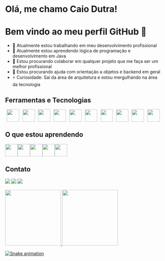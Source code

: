 

# Olá, me chamo Caio Dutra! 
# Bem vindo ao meu perfil GitHub 👋

- 🔭 Atualmente estou trabalhando em meu desenvolvimento profissional
- 🌱 Atualmente estou aprendendo lógica de programação e desenvolvimento em Java
- 👯 Estou procurando colaborar em qualquer projeto que me faça ser um melhor profissional
- 🤔 Estou procurando ajuda com orientação a objetos e backend em geral
- ⚡ Curiosidade: Saí da área de arquitetura e estou mergulhando na área da tecnologia

## Ferramentas e Tecnologias

   <div style="display: flex; justify-content: space-around;">
   <img src="https://cdn.jsdelivr.net/gh/devicons/devicon@latest/icons/bootstrap/bootstrap-original.svg" width="40" height="40"/>  
   <img src="https://cdn.jsdelivr.net/gh/devicons/devicon@latest/icons/canva/canva-original.svg" width="40" height="40"/> 
   <img src="https://cdn.jsdelivr.net/gh/devicons/devicon@latest/icons/firebase/firebase-original.svg" width="40" height="40"/>                     
   <img src="https://cdn.jsdelivr.net/gh/devicons/devicon@latest/icons/composer/composer-original.svg" width="40" height="40"/>            
   <img src="https://cdn.jsdelivr.net/gh/devicons/devicon@latest/icons/html5/html5-original.svg" width="40" height="40"/>            
   <img src="https://cdn.jsdelivr.net/gh/devicons/devicon@latest/icons/css3/css3-original.svg" width="40" height="40"/>   
   <img src="https://cdn.jsdelivr.net/gh/devicons/devicon@latest/icons/php/php-original.svg" width="40" height="40"/>                                     
   <img src="https://cdn.jsdelivr.net/gh/devicons/devicon@latest/icons/git/git-original.svg" width="40" height="40"/>
   <img src="https://cdn.jsdelivr.net/gh/devicons/devicon@latest/icons/github/github-original.svg" width="40" height="40"/>   
   <img src="https://cdn.jsdelivr.net/gh/devicons/devicon@latest/icons/vercel/vercel-original.svg" width="40" height="40"/>
   </div>

## O que estou aprendendo
   <div style="display: flex;">
   <img src="https://cdn.jsdelivr.net/gh/devicons/devicon@latest/icons/javascript/javascript-original.svg" width="40" height="40"/>
   <img src="https://cdn.jsdelivr.net/gh/devicons/devicon@latest/icons/java/java-original.svg" width="40" height="40"/>
   <img src="https://cdn.jsdelivr.net/gh/devicons/devicon@latest/icons/tailwindcss/tailwindcss-original.svg" width="40" height="40"/>       
   <img src="https://cdn.jsdelivr.net/gh/devicons/devicon@latest/icons/insomnia/insomnia-original.svg" width="40" height="40"/>            
   <img src="https://cdn.jsdelivr.net/gh/devicons/devicon@latest/icons/postgresql/postgresql-original.svg" width="40" height="40"/>     
   </div>
   

## Contato
  <div>
  <a href="https://instagram.com/caio.rd.silva" target="_blank"><img loading="lazy" src="https://img.shields.io/badge/-Instagram-%23E4405F?style=for-the-badge&logo=instagram&logoColor=white" target="_blank"></a>
  <a href = "mailto:caiords67@gmail.com"><img loading="lazy" src="https://img.shields.io/badge/Gmail-D14836?style=for-the-badge&logo=gmail&logoColor=white" target="_blank"></a>
  <a href="https://www.linkedin.com/in/caio-roberto-187983256" target="_blank"><img loading="lazy" src="https://img.shields.io/badge/-LinkedIn-%230077B5?style=for-the-badge&logo=linkedin&logoColor=white" target="_blank"></a>   

  </div>
  <br>

  <div>
<a href="https://github.com/CaioRD">
<img loading="lazy" height="180em" src="https://github-readme-stats.vercel.app/api/top-langs/?username=CaioRD&layout=compact&langs_count=7&theme=dracula"/>
<img loading="lazy" height="180em" src="https://github-readme-stats.vercel.app/api?username=CaioRD&show_icons=true&theme=dracula&include_all_commits=true&count_private=true"/>
</div>

![Snake animation](https://github.com/CaioRD/blob/output/github-contribution-grid-snake.svg)

          
          
          
  <!--
**CaioRD/CaioRD** is a ✨ _special_ ✨ repository because its `README.md` (this file) appears on your GitHub profile.

Here are some ideas to get you started:

- 🔭 I’m currently working on ...
- 🌱 I’m currently learning ...
- 👯 I’m looking to collaborate on ...
- 🤔 I’m looking for help with ...
- 💬 Ask me about ...
- 📫 How to reach me: ...
- 😄 Pronouns: ...
- ⚡ Fun fact: ...
-->
